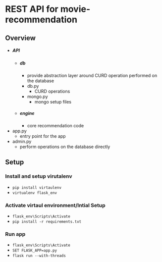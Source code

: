 # REST API for movie-recommendation
## Overview

- ##### API
    - ##### db 
        - provide abstraction layer around CURD operation performed on the database
        - db.py
            - CURD operations
        - mongo.py
            - mongo setup files
    - ##### engine
        - core recommendation code
- app.py
  - entry point for the app 
- admin.py 
  - perform operations on the database directly


## Setup 
### Install and setup virutalenv 

- ` pip install virtaulenv `
- ` virtualenv flask_env `

### Activate virtaul environment/Intial Setup

- `flask_env\Scripts\Activate`
- `pip install -r requirements.txt`

### Run app 

- `flask_env\Scripts\Activate`
- `SET FLASK_APP=app.py`
- `flask run --with-threads`
